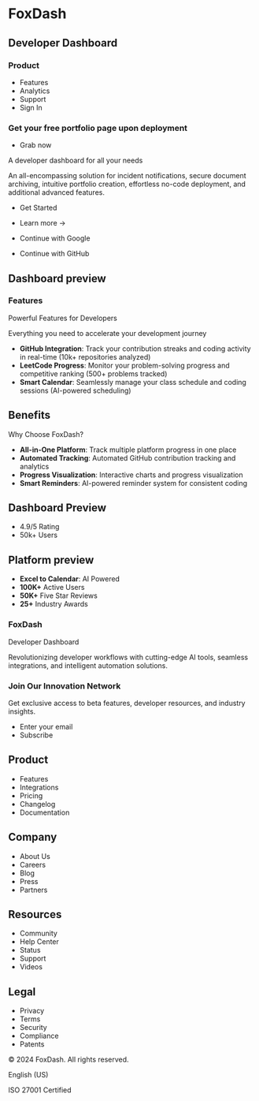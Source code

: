 # FoxDash

## Developer Dashboard

### Product

- Features
- Analytics
- Support
- Sign In

### Get your free portfolio page upon deployment

- Grab now

A developer dashboard for all your needs

An all-encompassing solution for incident notifications, secure document archiving, intuitive portfolio creation, effortless no-code deployment, and additional advanced features.

- Get Started
- Learn more →

- Continue with Google
- Continue with GitHub

## Dashboard preview

### Features

Powerful Features for Developers

Everything you need to accelerate your development journey

- **GitHub Integration**: Track your contribution streaks and coding activity in real-time (10k+ repositories analyzed)
- **LeetCode Progress**: Monitor your problem-solving progress and competitive ranking (500+ problems tracked)
- **Smart Calendar**: Seamlessly manage your class schedule and coding sessions (AI-powered scheduling)

## Benefits

Why Choose FoxDash?

- **All-in-One Platform**: Track multiple platform progress in one place
- **Automated Tracking**: Automated GitHub contribution tracking and analytics
- **Progress Visualization**: Interactive charts and progress visualization
- **Smart Reminders**: AI-powered reminder system for consistent coding

## Dashboard Preview

- 4.9/5 Rating
- 50k+ Users

## Platform preview

- **Excel to Calendar**: AI Powered
- **100K+** Active Users
- **50K+** Five Star Reviews
- **25+** Industry Awards

### FoxDash

Developer Dashboard

Revolutionizing developer workflows with cutting-edge AI tools, seamless integrations, and intelligent automation solutions.

### Join Our Innovation Network

Get exclusive access to beta features, developer resources, and industry insights.

- Enter your email
- Subscribe

## Product

- Features
- Integrations
- Pricing
- Changelog
- Documentation

## Company

- About Us
- Careers
- Blog
- Press
- Partners

## Resources

- Community
- Help Center
- Status
- Support
- Videos

## Legal

- Privacy
- Terms
- Security
- Compliance
- Patents

© 2024 FoxDash. All rights reserved.

English (US)

ISO 27001 Certified

